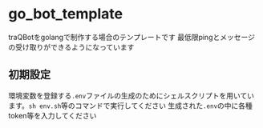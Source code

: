 # go_bot_template

traQBotをgolangで制作する場合のテンプレートです
最低限pingとメッセージの受け取りができるようになっています

## 初期設定

環境変数を登録する`.env`ファイルの生成のためにシェルスクリプトを用いています。`sh env.sh`等のコマンドで実行してください
生成された`.env`の中に各種token等を入力してください
